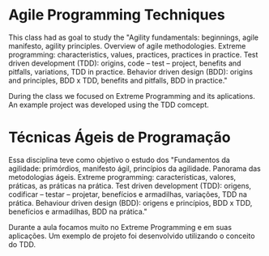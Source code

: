 # Agile Programming Techniques

This class had as goal to study the "Agility fundamentals: beginnings, agile manifesto, agility principles. Overview of agile methodologies. Extreme programming: characteristics, values, practices, practices in practice. Test driven development (TDD): origins, code – test – project, benefits and pitfalls, variations, TDD in practice. Behavior driven design (BDD): origins and principles, BDD x TDD, benefits and pitfalls, BDD in practice."

During the class we focused on Extreme Programming and its aplications. An example project was developed using the TDD comcept.

#


# Técnicas Ágeis de Programação

Essa disciplina teve como objetivo o estudo dos "Fundamentos da agilidade: primórdios, manifesto ágil, princípios da agilidade. Panorama das metodologias ágeis. Extreme programming: características, valores, práticas, as práticas na prática. Test driven development (TDD): origens, codificar – testar – projetar, benefícios e armadilhas, variações, TDD na prática. Behaviour driven design (BDD): origens e princípios, BDD x TDD, benefícios e armadilhas, BDD na prática."

Durante a aula focamos muito no Extreme Programming e em suas aplicações. Um exemplo de projeto foi desenvolvido utilizando o conceito do TDD.
